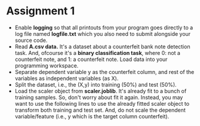 # Assignment 1
- Enable **logging** so that all printouts from your program goes directly to a log file named
**logfile.txt** which you also need to submit alongside your source code.
- Read **A.csv data.** It's a dataset about a counterfeit bank note detection task. And, ofcourse it's a **binary classification task**, where 0: not a counterfeit note, and 1: a counterfeit note. Load data into your programming workspace.
- Separate dependent variable y as the counterfeit column, and rest of the variables as independent variables (as X).
- Split the dataset, i.e., the (X,y) into training (50%) and test (50%).
- Load the scaler object from **scaler.joblib**. It's already fit to a bunch of training samples. So, don't worry about fit it again. Instead, you may want to use the following lines to use the already fitted scaler object to transform both training and test set. And, do not scale the dependent variable/feature (i.e., y which is the target column counterfeit).
  
